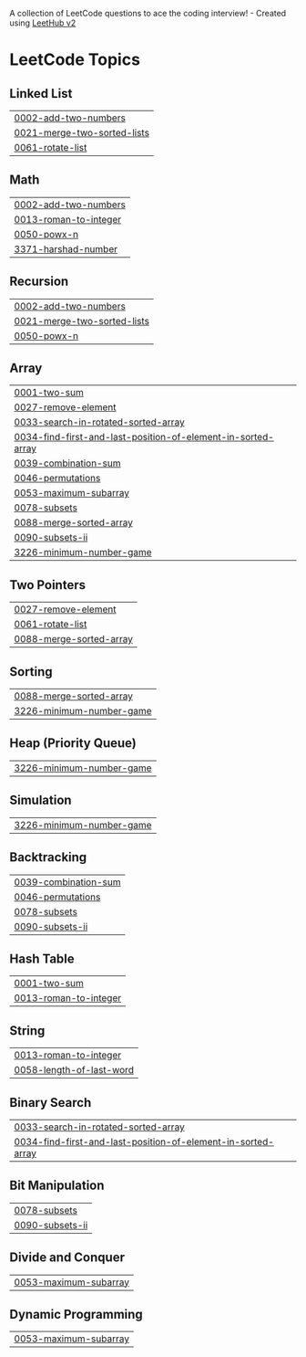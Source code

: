 A collection of LeetCode questions to ace the coding interview! - Created using [LeetHub v2](https://github.com/arunbhardwaj/LeetHub-2.0)
<!---LeetCode Topics Start-->
# LeetCode Topics
## Linked List
|  |
| ------- |
| [0002-add-two-numbers](https://github.com/raviranjancom/LeetCode-Solution/tree/master/0002-add-two-numbers) |
| [0021-merge-two-sorted-lists](https://github.com/raviranjancom/LeetCode-Solution/tree/master/0021-merge-two-sorted-lists) |
| [0061-rotate-list](https://github.com/raviranjancom/LeetCode-Solution/tree/master/0061-rotate-list) |
## Math
|  |
| ------- |
| [0002-add-two-numbers](https://github.com/raviranjancom/LeetCode-Solution/tree/master/0002-add-two-numbers) |
| [0013-roman-to-integer](https://github.com/raviranjancom/LeetCode-Solution/tree/master/0013-roman-to-integer) |
| [0050-powx-n](https://github.com/raviranjancom/LeetCode-Solution/tree/master/0050-powx-n) |
| [3371-harshad-number](https://github.com/raviranjancom/LeetCode-Solution/tree/master/3371-harshad-number) |
## Recursion
|  |
| ------- |
| [0002-add-two-numbers](https://github.com/raviranjancom/LeetCode-Solution/tree/master/0002-add-two-numbers) |
| [0021-merge-two-sorted-lists](https://github.com/raviranjancom/LeetCode-Solution/tree/master/0021-merge-two-sorted-lists) |
| [0050-powx-n](https://github.com/raviranjancom/LeetCode-Solution/tree/master/0050-powx-n) |
## Array
|  |
| ------- |
| [0001-two-sum](https://github.com/raviranjancom/LeetCode-Solution/tree/master/0001-two-sum) |
| [0027-remove-element](https://github.com/raviranjancom/LeetCode-Solution/tree/master/0027-remove-element) |
| [0033-search-in-rotated-sorted-array](https://github.com/raviranjancom/LeetCode-Solution/tree/master/0033-search-in-rotated-sorted-array) |
| [0034-find-first-and-last-position-of-element-in-sorted-array](https://github.com/raviranjancom/LeetCode-Solution/tree/master/0034-find-first-and-last-position-of-element-in-sorted-array) |
| [0039-combination-sum](https://github.com/raviranjancom/LeetCode-Solution/tree/master/0039-combination-sum) |
| [0046-permutations](https://github.com/raviranjancom/LeetCode-Solution/tree/master/0046-permutations) |
| [0053-maximum-subarray](https://github.com/raviranjancom/LeetCode-Solution/tree/master/0053-maximum-subarray) |
| [0078-subsets](https://github.com/raviranjancom/LeetCode-Solution/tree/master/0078-subsets) |
| [0088-merge-sorted-array](https://github.com/raviranjancom/LeetCode-Solution/tree/master/0088-merge-sorted-array) |
| [0090-subsets-ii](https://github.com/raviranjancom/LeetCode-Solution/tree/master/0090-subsets-ii) |
| [3226-minimum-number-game](https://github.com/raviranjancom/LeetCode-Solution/tree/master/3226-minimum-number-game) |
## Two Pointers
|  |
| ------- |
| [0027-remove-element](https://github.com/raviranjancom/LeetCode-Solution/tree/master/0027-remove-element) |
| [0061-rotate-list](https://github.com/raviranjancom/LeetCode-Solution/tree/master/0061-rotate-list) |
| [0088-merge-sorted-array](https://github.com/raviranjancom/LeetCode-Solution/tree/master/0088-merge-sorted-array) |
## Sorting
|  |
| ------- |
| [0088-merge-sorted-array](https://github.com/raviranjancom/LeetCode-Solution/tree/master/0088-merge-sorted-array) |
| [3226-minimum-number-game](https://github.com/raviranjancom/LeetCode-Solution/tree/master/3226-minimum-number-game) |
## Heap (Priority Queue)
|  |
| ------- |
| [3226-minimum-number-game](https://github.com/raviranjancom/LeetCode-Solution/tree/master/3226-minimum-number-game) |
## Simulation
|  |
| ------- |
| [3226-minimum-number-game](https://github.com/raviranjancom/LeetCode-Solution/tree/master/3226-minimum-number-game) |
## Backtracking
|  |
| ------- |
| [0039-combination-sum](https://github.com/raviranjancom/LeetCode-Solution/tree/master/0039-combination-sum) |
| [0046-permutations](https://github.com/raviranjancom/LeetCode-Solution/tree/master/0046-permutations) |
| [0078-subsets](https://github.com/raviranjancom/LeetCode-Solution/tree/master/0078-subsets) |
| [0090-subsets-ii](https://github.com/raviranjancom/LeetCode-Solution/tree/master/0090-subsets-ii) |
## Hash Table
|  |
| ------- |
| [0001-two-sum](https://github.com/raviranjancom/LeetCode-Solution/tree/master/0001-two-sum) |
| [0013-roman-to-integer](https://github.com/raviranjancom/LeetCode-Solution/tree/master/0013-roman-to-integer) |
## String
|  |
| ------- |
| [0013-roman-to-integer](https://github.com/raviranjancom/LeetCode-Solution/tree/master/0013-roman-to-integer) |
| [0058-length-of-last-word](https://github.com/raviranjancom/LeetCode-Solution/tree/master/0058-length-of-last-word) |
## Binary Search
|  |
| ------- |
| [0033-search-in-rotated-sorted-array](https://github.com/raviranjancom/LeetCode-Solution/tree/master/0033-search-in-rotated-sorted-array) |
| [0034-find-first-and-last-position-of-element-in-sorted-array](https://github.com/raviranjancom/LeetCode-Solution/tree/master/0034-find-first-and-last-position-of-element-in-sorted-array) |
## Bit Manipulation
|  |
| ------- |
| [0078-subsets](https://github.com/raviranjancom/LeetCode-Solution/tree/master/0078-subsets) |
| [0090-subsets-ii](https://github.com/raviranjancom/LeetCode-Solution/tree/master/0090-subsets-ii) |
## Divide and Conquer
|  |
| ------- |
| [0053-maximum-subarray](https://github.com/raviranjancom/LeetCode-Solution/tree/master/0053-maximum-subarray) |
## Dynamic Programming
|  |
| ------- |
| [0053-maximum-subarray](https://github.com/raviranjancom/LeetCode-Solution/tree/master/0053-maximum-subarray) |
<!---LeetCode Topics End-->